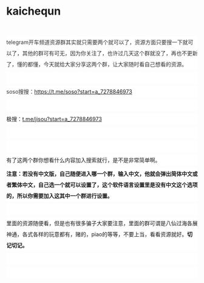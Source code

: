 # kaichequn
<p><br /></p><p class="marklang-paragraph" style="-webkit-font-smoothing: antialiased; -webkit-text-stroke-color: initial; background-color: white; line-height: 29px; margin: 7px 0px; padding: 0px; scrollbar-color: rgba(184, 186, 193, 0.6) transparent; scrollbar-width: thin;"><span face="PingFang SC, Arial, sans-serif" style="color: #333333;">telegram开车频道资源群其实就只需要两个就可以了，资源方面只要搜一下就可以了，其他的群可有可无，因为你关注了，也许过几天这个群就没了，再也不更新了，懂的都懂，今天就给大家分享这两个群，让大家随时看自己想看的资源。</span></p><p class="marklang-paragraph" style="-webkit-font-smoothing: antialiased; -webkit-text-stroke-color: initial; background-color: white; line-height: 29px; margin: 7px 0px; padding: 0px; scrollbar-color: rgba(184, 186, 193, 0.6) transparent; scrollbar-width: thin;"><span face="PingFang SC, Arial, sans-serif" style="color: #333333;"><br /></span></p><p class="marklang-paragraph" style="-webkit-font-smoothing: antialiased; -webkit-text-stroke-color: initial; background-color: white; line-height: 29px; margin: 7px 0px; padding: 0px; scrollbar-color: rgba(184, 186, 193, 0.6) transparent; scrollbar-width: thin;"><span face="PingFang SC, Arial, sans-serif" style="color: #333333;">soso搜搜：<a href="https://t.me/soso?start=a_7278846973">https://t.me/soso?start=a_7278846973</a></span></p><p class="marklang-paragraph" style="-webkit-font-smoothing: antialiased; -webkit-text-stroke-color: initial; background-color: white; line-height: 29px; margin: 7px 0px; padding: 0px; scrollbar-color: rgba(184, 186, 193, 0.6) transparent; scrollbar-width: thin;"><br /></p><p class="marklang-paragraph" style="-webkit-font-smoothing: antialiased; -webkit-text-stroke-color: initial; background-color: white; line-height: 29px; margin: 7px 0px; padding: 0px; scrollbar-color: rgba(184, 186, 193, 0.6) transparent; scrollbar-width: thin;">极搜：<a href="http://t.me/jisou?start=a_7278846973">t.me/jisou?start=a_7278846973</a></p><p class="marklang-paragraph" style="-webkit-font-smoothing: antialiased; -webkit-text-stroke-color: initial; background-color: white; line-height: 29px; margin: 7px 0px; padding: 0px; scrollbar-color: rgba(184, 186, 193, 0.6) transparent; scrollbar-width: thin;"><br /></p><p class="marklang-paragraph" style="-webkit-font-smoothing: antialiased; -webkit-text-stroke-color: initial; background-color: white; line-height: 29px; margin: 7px 0px; padding: 0px; scrollbar-color: rgba(184, 186, 193, 0.6) transparent; scrollbar-width: thin;"><br /></p><p class="marklang-paragraph" style="-webkit-font-smoothing: antialiased; -webkit-text-stroke-color: initial; background-color: white; line-height: 29px; margin: 7px 0px; padding: 0px; scrollbar-color: rgba(184, 186, 193, 0.6) transparent; scrollbar-width: thin;">有了这两个群你想看什么内容加入搜索就行，是不是非常简单啊。</p><p class="marklang-paragraph" style="-webkit-font-smoothing: antialiased; -webkit-text-stroke-color: initial; background-color: white; line-height: 29px; margin: 7px 0px; padding: 0px; scrollbar-color: rgba(184, 186, 193, 0.6) transparent; scrollbar-width: thin;"><b>注意：若没有中文版，自己随便进入哪一个群，输入中文，他就会弹出简体中文或者繁体中文，自己选一个就可以设置了，这个软件语言设置里是没有中文这个选项的，所以你需要加入这其中一个群进行设置。</b></p><p class="marklang-paragraph" style="-webkit-font-smoothing: antialiased; -webkit-text-stroke-color: initial; background-color: white; line-height: 29px; margin: 7px 0px; padding: 0px; scrollbar-color: rgba(184, 186, 193, 0.6) transparent; scrollbar-width: thin;"><br /></p><p class="marklang-paragraph" style="-webkit-font-smoothing: antialiased; -webkit-text-stroke-color: initial; background-color: white; line-height: 29px; margin: 7px 0px; padding: 0px; scrollbar-color: rgba(184, 186, 193, 0.6) transparent; scrollbar-width: thin;">里面的资源随便看，但是也有很多骗子大家要注意，里面的群可谓是八仙过海各展神通，各式各样的玩意都有，赌的，piao的等等，不要上当，看看资源就好。<b>切记切记。</b></p><p class="marklang-paragraph" style="-webkit-font-smoothing: antialiased; -webkit-text-stroke-color: initial; background-color: white; line-height: 29px; margin: 7px 0px; padding: 0px; scrollbar-color: rgba(184, 186, 193, 0.6) transparent; scrollbar-width: thin;"><br /></p><p class="marklang-paragraph" style="-webkit-font-smoothing: antialiased; -webkit-text-stroke-color: initial; background-color: white; line-height: 29px; margin: 7px 0px; padding: 0px; scrollbar-color: rgba(184, 186, 193, 0.6) transparent; scrollbar-width: thin;"><br /></p>


